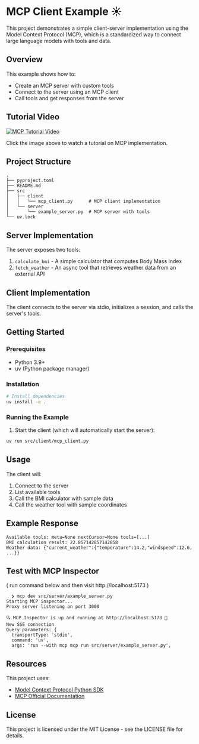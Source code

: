 # MCP Client Example ☀️ 

This project demonstrates a simple client-server implementation using the Model Context Protocol (MCP), which is a standardized way to connect large language models with tools and data.

## Overview

This example shows how to:
- Create an MCP server with custom tools
- Connect to the server using an MCP client
- Call tools and get responses from the server

## Tutorial Video

[![MCP Tutorial Video](https://img.youtube.com/vi/oq3dkNm51qc/0.jpg)](https://youtu.be/oq3dkNm51qc)

Click the image above to watch a tutorial on MCP implementation.

## Project Structure

```
.
├── pyproject.toml
├── README.md
├── src
│   ├── client
│   │   └── mcp_client.py      # MCP client implementation
│   └── server
│       └── example_server.py  # MCP server with tools
└── uv.lock
```

## Server Implementation

The server exposes two tools:
1. `calculate_bmi` - A simple calculator that computes Body Mass Index
2. `fetch_weather` - An async tool that retrieves weather data from an external API

## Client Implementation

The client connects to the server via stdio, initializes a session, and calls the server's tools.

## Getting Started

### Prerequisites

- Python 3.9+
- uv (Python package manager)

### Installation

```bash
# Install dependencies
uv install -e .
```

### Running the Example

1. Start the client (which will automatically start the server):

```bash
uv run src/client/mcp_client.py
```

## Usage

The client will:
1. Connect to the server
2. List available tools
3. Call the BMI calculator with sample data
4. Call the weather tool with sample coordinates

## Example Response

```
Available tools: meta=None nextCursor=None tools=[...]
BMI calculation result: 22.857142857142858
Weather data: {"current_weather":{"temperature":14.2,"windspeed":12.6, ...}}
```
## Test with MCP Inspector 
( run command below and then visit http://localhost:5173 )

```
  ❯ mcp dev src/server/example_server.py
Starting MCP inspector...
Proxy server listening on port 3000

🔍 MCP Inspector is up and running at http://localhost:5173 🚀
New SSE connection
Query parameters: {
  transportType: 'stdio',
  command: 'uv',
  args: 'run --with mcp mcp run src/server/example_server.py',
```

## Resources

This project uses:
- [Model Context Protocol Python SDK](https://github.com/modelcontextprotocol/python-sdk)
- [MCP Official Documentation](https://modelcontextprotocol.io)

## License

This project is licensed under the MIT License - see the LICENSE file for details.
